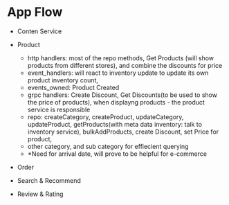 # App Flow

- Conten Service
- Product

  - http handlers: most of the repo methods, Get Products (will show products from different stores), and combine the discounts for price
  - event_handlers: will react to inventory update to update its own product inventory count,
  - events_owned: Product Created
  - grpc handlers: Create Discount, Get Discounts(to be used to show the price of products), when displayng products - the product service is responsible
  - repo: createCategory, createProduct, updateCategory, updateProduct, getProducts(with meta data inventory: talk to inventory service), bulkAddProducts, create Discount, set Price for product,
  - other category, and sub category for effiecient querying
  - \*Need for arrival date, will prove to be helpful for e-commerce

- Order
- Search & Recommend
- Review & Rating
